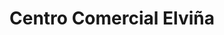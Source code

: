 ---
title: "Centro Comercial Elviña"
url: /a-coruna/centro-comercial-elvina/
shop: centro comercial
---